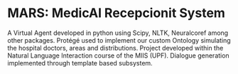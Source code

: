 # MARS: MedicAl Recepcionit System
A Virtual Agent developed in python using Scipy, NLTK, Neuralcoref among other packages. Protégé used to implement our custom Ontology simulating the hospital doctors, areas and distributions.  Project developed within the Natural Language Interaction course of the MIIS (UPF). Dialogue generation implemented through template based subsystem. 

